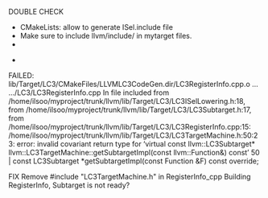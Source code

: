 DOUBLE CHECK
* CMakeLists: allow to generate ISel.include file
* Make sure to include llvm/include/<AnyNeededFile> in mytarget files.
*

-

FAILED: lib/Target/LC3/CMakeFiles/LLVMLC3CodeGen.dir/LC3RegisterInfo.cpp.o 
...
.../LC3/LC3RegisterInfo.cpp
In file included from /home/ilsoo/myproject/trunk/llvm/lib/Target/LC3/LC3ISelLowering.h:18,
                 from /home/ilsoo/myproject/trunk/llvm/lib/Target/LC3/LC3Subtarget.h:17,
                 from /home/ilsoo/myproject/trunk/llvm/lib/Target/LC3/LC3RegisterInfo.cpp:15:
/home/ilsoo/myproject/trunk/llvm/lib/Target/LC3/LC3TargetMachine.h:50:23: error: invalid covariant return type for ‘virtual const llvm::LC3Subtarget* llvm::LC3TargetMachine::getSubtargetImpl(const llvm::Function&) const’
   50 |   const LC3Subtarget *getSubtargetImpl(const Function &F) const override;

FIX 
   Remove #include "LC3TargetMachine.h" in RegisterInfo_cpp
   Building RegisterInfo, Subtarget is not ready?
